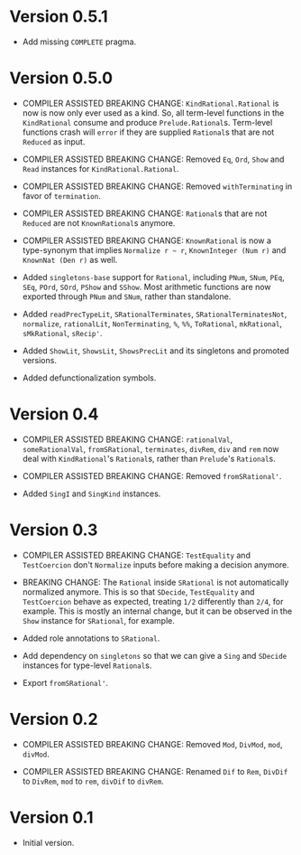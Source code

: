 # Version 0.5.1

* Add missing `COMPLETE` pragma.


# Version 0.5.0

* COMPILER ASSISTED BREAKING CHANGE: `KindRational.Rational` is now
  is now only ever used as a kind. So, all term-level functions in
  the `KindRational` consume and produce `Prelude.Rational`s. Term-level
  functions crash will `error` if they are supplied `Rational`s that
  are not `Reduced` as input.

* COMPILER ASSISTED BREAKING CHANGE: Removed `Eq`, `Ord`, `Show` and
  `Read` instances for `KindRational.Rational`.

* COMPILER ASSISTED BREAKING CHANGE: Removed `withTerminating` in favor of
  `termination`.

* COMPILER ASSISTED BREAKING CHANGE: `Rational`s that are not `Reduced`
  are not `KnownRational`s anymore.

* COMPILER ASSISTED BREAKING CHANGE: `KnownRational` is now a type-synonym
  that implies `Normalize r ~ r`, `KnownInteger (Num r)` and
  `KnownNat (Den r)` as well.

* Added `singletons-base` support for `Rational`, including `PNum`, `SNum`,
  `PEq`, `SEq`, `POrd`, `SOrd`, `PShow` and `SShow`. Most arithmetic
  functions are now exported through `PNum` and `SNum`, rather than standalone.

* Added `readPrecTypeLit`, `SRationalTerminates`, `SRationalTerminatesNot`,
  `normalize`, `rationalLit`, `NonTerminating`, `%`, `%%`, `ToRational`,
  `mkRational`, `sMkRational`, `sRecip'`.

* Added `ShowLit`, `ShowsLit`, `ShowsPrecLit` and its singletons and
  promoted versions.

* Added defunctionalization symbols.


# Version 0.4

* COMPILER ASSISTED BREAKING CHANGE: `rationalVal`, `someRationalVal`,
  `fromSRational`, `terminates`, `divRem`, `div` and `rem` now deal
  with `KindRational`'s `Rational`s, rather than `Prelude`'s `Rational`s.

* COMPILER ASSISTED BREAKING CHANGE: Removed `fromSRational'`.

* Added `SingI` and `SingKind` instances.


# Version 0.3

* COMPILER ASSISTED BREAKING CHANGE: `TestEquality` and `TestCoercion`
  don't `Normalize` inputs before making a decision anymore.

* BREAKING CHANGE: The `Rational` inside `SRational` is not automatically
  normalized anymore. This is so that `SDecide`, `TestEquality` and
  `TestCoercion` behave as expected, treating `1/2` differently than `2/4`,
  for example. This is mostly an internal change, but it can be observed in
  the `Show` instance for `SRational`, for example.

* Added role annotations to `SRational`.

* Add dependency on `singletons` so that we can give a `Sing` and `SDecide`
  instances for type-level `Rational`s.

* Export `fromSRational'`.

# Version 0.2

* COMPILER ASSISTED BREAKING CHANGE: Removed `Mod`, `DivMod`, `mod`, `divMod`.

* COMPILER ASSISTED BREAKING CHANGE: Renamed `Dif` to `Rem`, `DivDif` to
  `DivRem`, `mod` to `rem`, `divDif` to `divRem`.


# Version 0.1

* Initial version.

